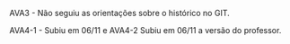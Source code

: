 AVA3 - Não seguiu as orientações sobre o histórico no GIT.

AVA4-1 - Subiu em 06/11 e AVA4-2 Subiu em 06/11 a versão do professor.
